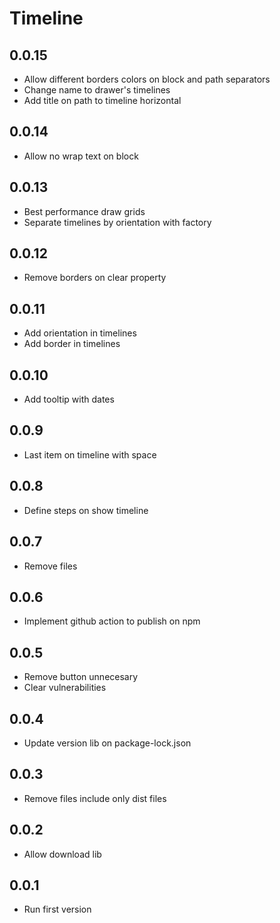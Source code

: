 # Timeline

## 0.0.15

- Allow different borders colors on block and path separators
- Change name to drawer's timelines
- Add title on path to timeline horizontal

## 0.0.14

- Allow no wrap text on block

## 0.0.13

- Best performance draw grids
- Separate timelines by orientation with factory

## 0.0.12

- Remove borders on clear property

## 0.0.11

- Add orientation in timelines
- Add border in timelines

## 0.0.10

- Add tooltip with dates

## 0.0.9

- Last item on timeline with space

## 0.0.8

- Define steps on show timeline

## 0.0.7

- Remove files

## 0.0.6

- Implement github action to publish on npm

## 0.0.5

- Remove button unnecesary
- Clear vulnerabilities

## 0.0.4

- Update version lib on package-lock.json

## 0.0.3

- Remove files include only dist files

## 0.0.2

- Allow download lib

## 0.0.1

- Run first version
